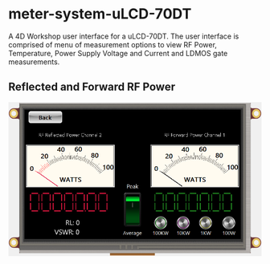 # meter-system-uLCD-70DT
A 4D Workshop user interface for a uLCD-70DT. The user interface is comprised of menu of measurement options to view RF Power, Temperature, Power Supply Voltage and Current and LDMOS gate measurements.

<h2>Reflected and Forward RF Power</h2>
<img src="https://github.com/CQDX/meter-system-uLCD-70DT/blob/master/Meter-System-uLCD-70DT/MeterSystem.ImgData/Forward_Reflected_Power_800_600_Dispaly.png">
